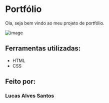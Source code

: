 # Portfólio 
Ola, seja bem vindo ao meu projeto de portfólio.

![image]([https://github.com/lucasalvesz01/portifolio/blob/main/TelaInicialPortifolio.png](https://github.com/lucasalvesz01/portifolio/blob/main/assets/TelaInicialPortifolio.png))

## Ferramentas utilizadas:
* HTML
* CSS

## Feito por:
### Lucas Alves Santos

